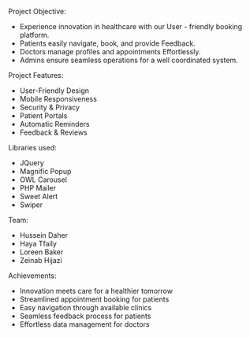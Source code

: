 Project Objective:
- Experience innovation in healthcare with our User - friendly booking platform.
- Patients easily navigate, book, and provide Feedback.
- Doctors manage profiles and appointments Effortlessly.
- Admins ensure seamless operations for a well coordinated system.

Project Features:
- User-Friendly Design
- Mobile Responsiveness
- Security & Privacy
- Patient Portals
- Automatic Reminders
- Feedback & Reviews

Libraries used:
- JQuery
- Magnific Popup
- OWL Carousel
- PHP Mailer
- Sweet  Alert
- Swiper

Team:
- Hussein Daher
- Haya Tfaily
- Loreen Baker
- Zeinab Hijazi

Achievements:
- Innovation meets care for a healthier tomorrow
- Streamlined appointment booking for patients
- Easy navigation through available clinics
- Seamless feedback process for patients
- Effortless data management for doctors
